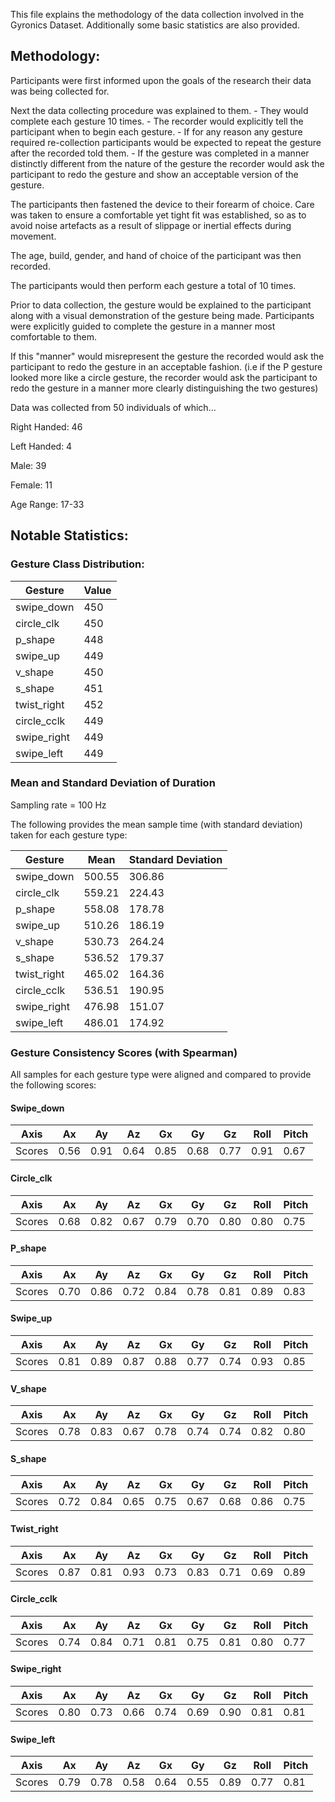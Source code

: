 This file explains the methodology of the data collection involved in the Gyronics Dataset. Additionally some basic statistics are also provided.

## Methodology:

Participants were first informed upon the goals of the research their data was being collected for.

Next the data collecting procedure was explained to them.
    - They would complete each gesture 10 times.
    - The recorder would explicitly tell the participant when to begin each gesture.
    - If for any reason any gesture required re-collection participants would be expected to repeat the gesture after the recorded told them.
    - If the gesture was completed in a manner distinctly different from the nature of the gesture the recorder would ask the participant to redo the gesture and show an acceptable version of the gesture.

The participants then fastened the device to their forearm of choice. Care was taken to ensure a comfortable yet tight fit was established, so as to avoid noise artefacts as a result of slippage or inertial effects during movement.

The age, build, gender, and hand of choice of the participant was then recorded.

The participants would then perform each gesture a total of 10 times.

Prior to data collection, the gesture would be explained to the participant along with a visual demonstration of the gesture being made. Participants were explicitly guided to complete the gesture in a manner most comfortable to them.

If this "manner" would misrepresent the gesture the recorded would ask the participant to redo the gesture in an acceptable fashion. (i.e if the P gesture looked more like a circle gesture, the recorder would ask the participant to redo the gesture in a manner more clearly distinguishing the two gestures)


Data was collected from 50 individuals of which...

Right Handed: 46

Left Handed: 4

Male: 39

Female: 11

Age Range: 17-33

## Notable Statistics:
### Gesture Class Distribution:
| Gesture       | Value |
|---------------|-------|
| swipe_down    | 450   |
| circle_clk    | 450   |
| p_shape       | 448   |
| swipe_up      | 449   |
| v_shape       | 450   |
| s_shape       | 451   |
| twist_right   | 452   |
| circle_cclk   | 449   |
| swipe_right   | 449   |
| swipe_left    | 449   |

### Mean and Standard Deviation of Duration
Sampling rate = 100 Hz

The following provides the mean sample time (with standard deviation) taken for each gesture type:

| Gesture        | Mean         | Standard Deviation |
|----------------|--------------|---------------------|
| swipe_down     | 500.55       | 306.86             |
| circle_clk     | 559.21       | 224.43             |
| p_shape        | 558.08       | 178.78             |
| swipe_up       | 510.26       | 186.19             |
| v_shape        | 530.73       | 264.24             |
| s_shape        | 536.52       | 179.37             |
| twist_right    | 465.02       | 164.36             |
| circle_cclk    | 536.51       | 190.95             |
| swipe_right    | 476.98       | 151.07             |
| swipe_left     | 486.01       | 174.92             |

### Gesture Consistency Scores (with Spearman)

All samples for each gesture type were aligned and compared to provide the following scores:

#### Swipe_down
| Axis   	| Ax   	| Ay   	| Az   	| Gx   	| Gy   	| Gz   	| Roll 	| Pitch 	|
|--------	|------	|------	|------	|------	|------	|------	|------	|-------	|
| Scores 	| 0.56 	| 0.91 	| 0.64 	| 0.85 	| 0.68 	| 0.77 	| 0.91 	| 0.67  	|

#### Circle_clk
| Axis   	| Ax   	| Ay   	| Az   	| Gx   	| Gy   	| Gz   	| Roll 	| Pitch 	|
|--------	|------	|------	|------	|------	|------	|------	|------	|-------	|
| Scores 	| 0.68 	| 0.82 	| 0.67 	| 0.79 	| 0.70 	| 0.80 	| 0.80 	| 0.75  	|

#### P_shape
| Axis   	| Ax   	| Ay   	| Az   	| Gx   	| Gy   	| Gz   	| Roll 	| Pitch 	|
|--------	|------	|------	|------	|------	|------	|------	|------	|-------	|
| Scores 	| 0.70 	| 0.86 	| 0.72 	| 0.84 	| 0.78 	| 0.81 	| 0.89 	| 0.83  	|

#### Swipe_up
| Axis   	| Ax   	| Ay   	| Az   	| Gx   	| Gy   	| Gz   	| Roll 	| Pitch 	|
|--------	|------	|------	|------	|------	|------	|------	|------	|-------	|
| Scores 	| 0.81 	| 0.89 	| 0.87 	| 0.88 	| 0.77 	| 0.74 	| 0.93 	| 0.85 	    |

#### V_shape
| Axis   	| Ax   	| Ay   	| Az   	| Gx   	| Gy   	| Gz   	| Roll 	| Pitch 	|
|--------	|------	|------	|------	|------	|------	|------	|------	|-------	|
| Scores 	| 0.78 	| 0.83 	| 0.67 	| 0.78 	| 0.74 	| 0.74 	| 0.82 	| 0.80  	|

#### S_shape
| Axis   	| Ax   	| Ay   	| Az   	| Gx   	| Gy   	| Gz   	| Roll 	| Pitch 	|
|--------	|------	|------	|------	|------	|------	|------	|------	|-------	|
| Scores 	| 0.72 	| 0.84 	| 0.65 	| 0.75 	| 0.67 	| 0.68 	| 0.86 	| 0.75  	|

#### Twist_right
| Axis   	| Ax   	| Ay   	| Az   	| Gx   	| Gy   	| Gz   	| Roll 	| Pitch 	|
|--------	|------	|------	|------	|------	|------	|------	|------	|-------	|
| Scores 	| 0.87 	| 0.81 	| 0.93 	| 0.73 	| 0.83 	| 0.71 	| 0.69 	| 0.89  	|

#### Circle_cclk
| Axis   	| Ax   	| Ay   	| Az   	| Gx   	| Gy   	| Gz   	| Roll 	| Pitch 	|
|--------	|------	|------	|------	|------	|------	|------	|------	|-------	|
| Scores 	| 0.74	| 0.84 	| 0.71 	| 0.81 	| 0.75 	| 0.81 	| 0.80 	| 0.77  	|

#### Swipe_right
| Axis   	| Ax   	| Ay   	| Az   	| Gx   	| Gy   	| Gz   	| Roll 	| Pitch 	|
|--------	|------	|------	|------	|------	|------	|------	|------	|-------	|
| Scores 	| 0.80 	| 0.73 	| 0.66 	| 0.74 	| 0.69 	| 0.90 	| 0.81 	| 0.81  	|

#### Swipe_left
| Axis   	| Ax   	| Ay   	| Az   	| Gx   	| Gy   	| Gz   	| Roll 	| Pitch 	|
|--------	|------	|------	|------	|------	|------	|------	|------	|-------	|
| Scores 	| 0.79 	| 0.78 	| 0.58 	| 0.64 	| 0.55 	| 0.89 	| 0.77 	| 0.81  	|